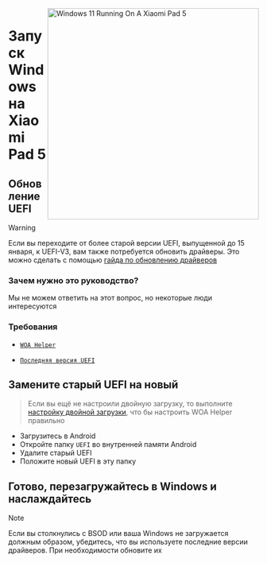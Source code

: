 <img align="right" src="https://raw.githubusercontent.com/erdilS/Port-Windows-11-Xiaomi-Pad-5/main/nabu.png" width="425" alt="Windows 11 Running On A Xiaomi Pad 5">

# Запуск Windows на Xiaomi Pad 5

## Обновление UEFI 
> [!Warning]
> Если вы переходите от более старой версии UEFI, выпущенной до 15 января, к UEFI-V3, вам также потребуется обновить драйверы. Это можно сделать с помощью [гайда по обновлению драйверов](update-ru.md)

### Зачем нужно это руководство?

Мы не можем ответить на этот вопрос, но некоторые люди интересуются

### Требования 
- [```WOA Helper```](https://github.com/erdilS/Port-Windows-11-Xiaomi-Pad-5/releases/download/dualboot/woahelper.apk)
  
- [```Последняя версия UEFI```](https://github.com/erdilS/Port-Windows-11-Xiaomi-Pad-5/releases/download/UEFI/uefi-v3.img)

## Замените старый UEFI на новый
> Если вы ещё не настроили двойную загрузку, то выполните [настройку двойной загрузки](/guide/English/dualboot-en.md), что бы настроить WOA Helper правильно
- Загрузитесь в Android
- Откройте папку `UEFI` во внутренней памяти Android 
- Удалите старый UEFI
- Положите новый UEFI в эту папку

## Готово, перезагружайтесь в Windows и наслаждайтесь  

> [!NOTE]
> Если вы столкнулись с BSOD или ваша Windows не загружается должным образом, убедитесь, что вы используете последние версии драйверов. При необходимости обновите их
